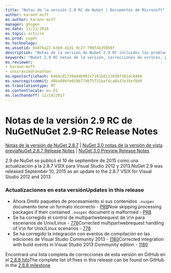 ```yaml
---
title: "Notas de la versión 2.9 RC de NuGet | Documentos de Microsoft"
author: karann-msft
ms.author: karann-msft
manager: ghogen
ms.date: 11/11/2016
ms.topic: article
ms.prod: nuget
ms.technology: 
ms.assetid: 04d76a22-63b0-41d1-9c27-799f4b35058f
description: "Notas de la versión de NuGet 2.9 RC incluidos los problemas conocidos, correcciones de errores, las funciones agregadas y dcr."
keywords: "NuGet 2.9 RC notas de la versión, correcciones de errores, problemas, conocidos agregan características, DCR"
ms.reviewer:
- karann-msft
- unniravindranathan
ms.openlocfilehash: 64b4cd17394ddb902c7101b9117039f381dc8488
ms.sourcegitcommit: d0ba99bfe019b779b75731bafdca8a37e35ef0d9
ms.translationtype: MT
ms.contentlocale: es-ES
ms.lasthandoff: 12/14/2017
---
```

# <a name="nuget-29-rc-release-notes"></a><span data-ttu-id="45c6f-104">Notas de la versión 2.9 RC de NuGet</span><span class="sxs-lookup"><span data-stu-id="45c6f-104">NuGet 2.9-RC Release Notes</span></span>

<span data-ttu-id="45c6f-105">[Notas de la versión de NuGet 2.8.7](../release-notes/nuget-2.8.7.md) | [NuGet 3.0 notas de la versión de vista previa](../release-notes/nuget-3.0-preview.md)</span><span class="sxs-lookup"><span data-stu-id="45c6f-105">[NuGet 2.8.7 Release Notes](../release-notes/nuget-2.8.7.md) | [NuGet 3.0 Preview Release Notes](../release-notes/nuget-3.0-preview.md)</span></span>

<span data-ttu-id="45c6f-106">2.9 de NuGet se publicó el 10 de septiembre de 2015 como una actualización a la 2.8.7 VSIX para Visual Studio 2012 y 2013.</span><span class="sxs-lookup"><span data-stu-id="45c6f-106">NuGet 2.9 was released September 10, 2015 as an update to the 2.8.7 VSIX for Visual Studio 2012 and 2013.</span></span>

### <a name="updates-in-this-release"></a><span data-ttu-id="45c6f-107">Actualizaciones en esta versión</span><span class="sxs-lookup"><span data-stu-id="45c6f-107">Updates in this release</span></span>

* <span data-ttu-id="45c6f-108">Ahora Omitir paquetes de procesamiento si sus contenidos `.nuspec` documento tiene un formato incorrecto - [PR8](https://github.com/NuGet/NuGet2/pull/8)</span><span class="sxs-lookup"><span data-stu-id="45c6f-108">Now skipping processing packages if their contained `.nuspec` document is malformed - [PR8](https://github.com/NuGet/NuGet2/pull/8)</span></span>
* <span data-ttu-id="45c6f-109">Se ha corregido el control de multipartwebrequest de \r\n para escenarios de Unix/Linux - [776](https://github.com/NuGet/Home/issues/776)</span><span class="sxs-lookup"><span data-stu-id="45c6f-109">Corrected multipartwebrequest handling of \r\n for Unix/Linux scenarios - [776](https://github.com/NuGet/Home/issues/776)</span></span>
* <span data-ttu-id="45c6f-110">Se ha corregido la integración con eventos de compilación en las ediciones de Visual Studio Community 2013 - [1180](https://github.com/NuGet/Home/issues/1180)</span><span class="sxs-lookup"><span data-stu-id="45c6f-110">Corrected integration with build events in Visual Studio 2013 Community edition - [1180](https://github.com/NuGet/Home/issues/1180)</span></span>


<span data-ttu-id="45c6f-111">Encontrará una lista completa de correcciones de esta versión en GitHub en el [2.8.8 hito](https://github.com/NuGet/Home/issues?q=milestone%3A2.8.8+is%3Aclosed)</span><span class="sxs-lookup"><span data-stu-id="45c6f-111">The complete list of fixes in this release can be found on GitHub in the [2.8.8 milestone](https://github.com/NuGet/Home/issues?q=milestone%3A2.8.8+is%3Aclosed)</span></span>
